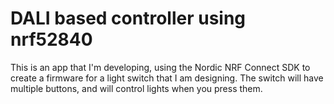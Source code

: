 
# DALI based controller using nrf52840

This is an app that I'm developing, using the Nordic NRF Connect SDK to create a firmware for a light switch that I am designing.  The switch will have multiple buttons, and will control lights when you press them.


